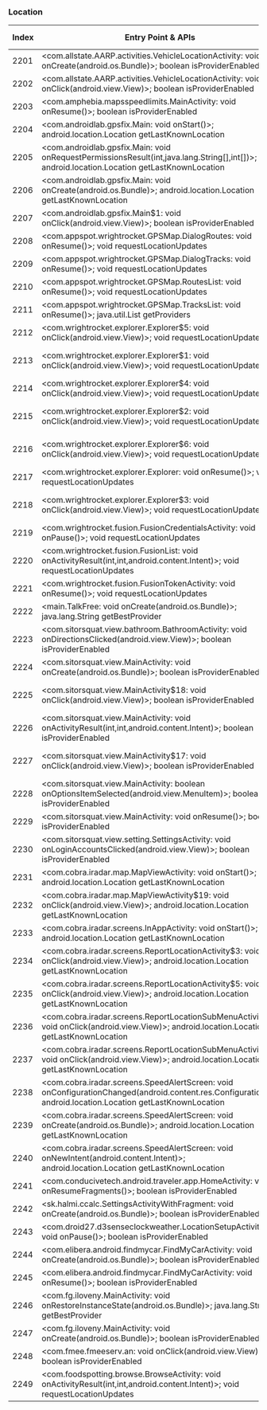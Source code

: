 ### Location
| Index | Entry Point & APIs | Screen shot | Resource id | Label |
| ------------- | ------------- | ------------- |-------------|-------------|
| 2201 | <com.allstate.AARP.activities.VehicleLocationActivity: void onCreate(android.os.Bundle)>; boolean isProviderEnabled | ![](D:\COSMOS\output\py\Play_win8\Travel_Local\com.allstate.AARP\com.allstate.AARP.activities.VehicleLocationActivity.png) |  | |
| 2202 | <com.allstate.AARP.activities.VehicleLocationActivity: void onClick(android.view.View)>; boolean isProviderEnabled | ![](D:\COSMOS\output\py\Play_win8\Travel_Local\com.allstate.AARP\com.allstate.AARP.activities.VehicleLocationActivity.png) |  | |
| 2203 | <com.amphebia.mapsspeedlimits.MainActivity: void onResume()>; boolean isProviderEnabled | ![](D:\COSMOS\output\py\Play_win8\Travel_Local\com.amphebia.mapsspeedlimits\com.amphebia.mapsspeedlimits.MainActivity.png) |  | |
| 2204 | <com.androidlab.gpsfix.Main: void onStart()>; android.location.Location getLastKnownLocation | ![](D:\COSMOS\output\py\Play_win8\Travel_Local\com.androidlab.gpsfix\com.androidlab.gpsfix.Main.png) |  | |
| 2205 | <com.androidlab.gpsfix.Main: void onRequestPermissionsResult(int,java.lang.String[],int[])>; android.location.Location getLastKnownLocation | ![](D:\COSMOS\output\py\Play_win8\Travel_Local\com.androidlab.gpsfix\com.androidlab.gpsfix.Main.png) |  | |
| 2206 | <com.androidlab.gpsfix.Main: void onCreate(android.os.Bundle)>; android.location.Location getLastKnownLocation | ![](D:\COSMOS\output\py\Play_win8\Travel_Local\com.androidlab.gpsfix\com.androidlab.gpsfix.Main.png) |  | |
| 2207 | <com.androidlab.gpsfix.Main$1: void onClick(android.view.View)>; boolean isProviderEnabled | ![](D:\COSMOS\output\py\Play_win8\Travel_Local\com.androidlab.gpsfix\com.androidlab.gpsfix.Main.png) |  | |
| 2208 | <com.appspot.wrightrocket.GPSMap.DialogRoutes: void onResume()>; void requestLocationUpdates | ![](D:\COSMOS\output\py\Play_win8\Travel_Local\com.appspot.wrightrocket.GPSMap\com.appspot.wrightrocket.GPSMap.DialogRoutes.png) |  | |
| 2209 | <com.appspot.wrightrocket.GPSMap.DialogTracks: void onResume()>; void requestLocationUpdates | ![](D:\COSMOS\output\py\Play_win8\Travel_Local\com.appspot.wrightrocket.GPSMap\com.appspot.wrightrocket.GPSMap.DialogTracks.png) |  | |
| 2210 | <com.appspot.wrightrocket.GPSMap.RoutesList: void onResume()>; void requestLocationUpdates | ![](D:\COSMOS\output\py\Play_win8\Travel_Local\com.appspot.wrightrocket.GPSMap\com.appspot.wrightrocket.GPSMap.RoutesList.png) |  | |
| 2211 | <com.appspot.wrightrocket.GPSMap.TracksList: void onResume()>; java.util.List getProviders | ![](D:\COSMOS\output\py\Play_win8\Travel_Local\com.appspot.wrightrocket.GPSMap\com.appspot.wrightrocket.GPSMap.TracksList.png) |  | |
| 2212 | <com.wrightrocket.explorer.Explorer$5: void onClick(android.view.View)>; void requestLocationUpdates | ![](D:\COSMOS\output\py\Play_win8\Travel_Local\com.appspot.wrightrocket.GPSMap\com.wrightrocket.explorer.Explorer.png) |  | |
| 2213 | <com.wrightrocket.explorer.Explorer$1: void onClick(android.view.View)>; void requestLocationUpdates | ![](D:\COSMOS\output\py\Play_win8\Travel_Local\com.appspot.wrightrocket.GPSMap\com.wrightrocket.explorer.Explorer.png) | {'2131296334': <sensitive_component.SensitiveComponent.SensitiveView object at 0x0000026CFFEBB978>} | |
| 2214 | <com.wrightrocket.explorer.Explorer$4: void onClick(android.view.View)>; void requestLocationUpdates | ![](D:\COSMOS\output\py\Play_win8\Travel_Local\com.appspot.wrightrocket.GPSMap\com.wrightrocket.explorer.Explorer.png) |  | |
| 2215 | <com.wrightrocket.explorer.Explorer$2: void onClick(android.view.View)>; void requestLocationUpdates | ![](D:\COSMOS\output\py\Play_win8\Travel_Local\com.appspot.wrightrocket.GPSMap\com.wrightrocket.explorer.Explorer.png) | {'2131296336': <sensitive_component.SensitiveComponent.SensitiveView object at 0x0000026CFFEBB0B8>} | |
| 2216 | <com.wrightrocket.explorer.Explorer$6: void onClick(android.view.View)>; void requestLocationUpdates | ![](D:\COSMOS\output\py\Play_win8\Travel_Local\com.appspot.wrightrocket.GPSMap\com.wrightrocket.explorer.Explorer.png) | {'2131296332': <sensitive_component.SensitiveComponent.SensitiveView object at 0x0000026CFFEBB550>} | |
| 2217 | <com.wrightrocket.explorer.Explorer: void onResume()>; void requestLocationUpdates | ![](D:\COSMOS\output\py\Play_win8\Travel_Local\com.appspot.wrightrocket.GPSMap\com.wrightrocket.explorer.Explorer.png) |  | |
| 2218 | <com.wrightrocket.explorer.Explorer$3: void onClick(android.view.View)>; void requestLocationUpdates | ![](D:\COSMOS\output\py\Play_win8\Travel_Local\com.appspot.wrightrocket.GPSMap\com.wrightrocket.explorer.Explorer.png) | {'2131296335': <sensitive_component.SensitiveComponent.SensitiveView object at 0x0000026CFFEBB240>} | |
| 2219 | <com.wrightrocket.fusion.FusionCredentialsActivity: void onPause()>; void requestLocationUpdates | ![](D:\COSMOS\output\py\Play_win8\Travel_Local\com.appspot.wrightrocket.GPSMap\com.wrightrocket.fusion.FusionCredentialsActivity.png) |  | |
| 2220 | <com.wrightrocket.fusion.FusionList: void onActivityResult(int,int,android.content.Intent)>; void requestLocationUpdates | ![](D:\COSMOS\output\py\Play_win8\Travel_Local\com.appspot.wrightrocket.GPSMap\com.wrightrocket.fusion.FusionList.png) |  | |
| 2221 | <com.wrightrocket.fusion.FusionTokenActivity: void onResume()>; void requestLocationUpdates | ![](D:\COSMOS\output\py\Play_win8\Travel_Local\com.appspot.wrightrocket.GPSMap\com.wrightrocket.fusion.FusionTokenActivity.png) |  | |
| 2222 | <main.TalkFree: void onCreate(android.os.Bundle)>; java.lang.String getBestProvider | ![](D:\COSMOS\output\py\Play_win8\Travel_Local\com.benjaminholfeld.speakspanishfree\main.TalkFree.png) |  | |
| 2223 | <com.sitorsquat.view.bathroom.BathroomActivity: void onDirectionsClicked(android.view.View)>; boolean isProviderEnabled | ![](D:\COSMOS\output\py\Play_win8\Travel_Local\com.charmin.sitorsquat\com.sitorsquat.view.bathroom.BathroomActivity.png) |  | |
| 2224 | <com.sitorsquat.view.MainActivity: void onCreate(android.os.Bundle)>; boolean isProviderEnabled | ![](D:\COSMOS\output\py\Play_win8\Travel_Local\com.charmin.sitorsquat\com.sitorsquat.view.MainActivity.png) |  | |
| 2225 | <com.sitorsquat.view.MainActivity$18: void onClick(android.view.View)>; boolean isProviderEnabled | ![](D:\COSMOS\output\py\Play_win8\Travel_Local\com.charmin.sitorsquat\com.sitorsquat.view.MainActivity.png) | {'2131427429': <sensitive_component.SensitiveComponent.SensitiveView object at 0x0000026CFFC0F160>} | |
| 2226 | <com.sitorsquat.view.MainActivity: void onActivityResult(int,int,android.content.Intent)>; boolean isProviderEnabled | ![](D:\COSMOS\output\py\Play_win8\Travel_Local\com.charmin.sitorsquat\com.sitorsquat.view.MainActivity.png) |  | |
| 2227 | <com.sitorsquat.view.MainActivity$17: void onClick(android.view.View)>; boolean isProviderEnabled | ![](D:\COSMOS\output\py\Play_win8\Travel_Local\com.charmin.sitorsquat\com.sitorsquat.view.MainActivity.png) | {'2131427428': <sensitive_component.SensitiveComponent.SensitiveView object at 0x0000026CFFC0FBA8>} | |
| 2228 | <com.sitorsquat.view.MainActivity: boolean onOptionsItemSelected(android.view.MenuItem)>; boolean isProviderEnabled | ![](D:\COSMOS\output\py\Play_win8\Travel_Local\com.charmin.sitorsquat\com.sitorsquat.view.MainActivity.png) |  | |
| 2229 | <com.sitorsquat.view.MainActivity: void onResume()>; boolean isProviderEnabled | ![](D:\COSMOS\output\py\Play_win8\Travel_Local\com.charmin.sitorsquat\com.sitorsquat.view.MainActivity.png) |  | |
| 2230 | <com.sitorsquat.view.setting.SettingsActivity: void onLoginAccountsClicked(android.view.View)>; boolean isProviderEnabled | ![](D:\COSMOS\output\py\Play_win8\Travel_Local\com.charmin.sitorsquat\com.sitorsquat.view.setting.SettingsActivity.png) |  | |
| 2231 | <com.cobra.iradar.map.MapViewActivity: void onStart()>; android.location.Location getLastKnownLocation | ![](D:\COSMOS\output\py\Play_win8\Travel_Local\com.cobra.iradar\com.cobra.iradar.map.MapViewActivity.png) |  | |
| 2232 | <com.cobra.iradar.map.MapViewActivity$19: void onClick(android.view.View)>; android.location.Location getLastKnownLocation | ![](D:\COSMOS\output\py\Play_win8\Travel_Local\com.cobra.iradar\com.cobra.iradar.map.MapViewActivity.png) |  | |
| 2233 | <com.cobra.iradar.screens.InAppActivity: void onStart()>; android.location.Location getLastKnownLocation | ![](D:\COSMOS\output\py\Play_win8\Travel_Local\com.cobra.iradar\com.cobra.iradar.screens.InAppActivity.png) |  | |
| 2234 | <com.cobra.iradar.screens.ReportLocationActivity$3: void onClick(android.view.View)>; android.location.Location getLastKnownLocation | ![](D:\COSMOS\output\py\Play_win8\Travel_Local\com.cobra.iradar\com.cobra.iradar.screens.ReportLocationActivity.png) |  | |
| 2235 | <com.cobra.iradar.screens.ReportLocationActivity$5: void onClick(android.view.View)>; android.location.Location getLastKnownLocation | ![](D:\COSMOS\output\py\Play_win8\Travel_Local\com.cobra.iradar\com.cobra.iradar.screens.ReportLocationActivity.png) |  | |
| 2236 | <com.cobra.iradar.screens.ReportLocationSubMenuActivity$3: void onClick(android.view.View)>; android.location.Location getLastKnownLocation | ![](D:\COSMOS\output\py\Play_win8\Travel_Local\com.cobra.iradar\com.cobra.iradar.screens.ReportLocationSubMenuActivity.png) |  | |
| 2237 | <com.cobra.iradar.screens.ReportLocationSubMenuActivity$4: void onClick(android.view.View)>; android.location.Location getLastKnownLocation | ![](D:\COSMOS\output\py\Play_win8\Travel_Local\com.cobra.iradar\com.cobra.iradar.screens.ReportLocationSubMenuActivity.png) |  | |
| 2238 | <com.cobra.iradar.screens.SpeedAlertScreen: void onConfigurationChanged(android.content.res.Configuration)>; android.location.Location getLastKnownLocation | ![](D:\COSMOS\output\py\Play_win8\Travel_Local\com.cobra.iradar\com.cobra.iradar.screens.SpeedAlertScreen.png) |  | |
| 2239 | <com.cobra.iradar.screens.SpeedAlertScreen: void onCreate(android.os.Bundle)>; android.location.Location getLastKnownLocation | ![](D:\COSMOS\output\py\Play_win8\Travel_Local\com.cobra.iradar\com.cobra.iradar.screens.SpeedAlertScreen.png) |  | |
| 2240 | <com.cobra.iradar.screens.SpeedAlertScreen: void onNewIntent(android.content.Intent)>; android.location.Location getLastKnownLocation | ![](D:\COSMOS\output\py\Play_win8\Travel_Local\com.cobra.iradar\com.cobra.iradar.screens.SpeedAlertScreen.png) |  | |
| 2241 | <com.conducivetech.android.traveler.app.HomeActivity: void onResumeFragments()>; boolean isProviderEnabled | ![](D:\COSMOS\output\py\Play_win8\Travel_Local\com.conducivetech.android.traveler\com.conducivetech.android.traveler.app.HomeActivity.png) |  | |
| 2242 | <sk.halmi.ccalc.SettingsActivityWithFragment: void onCreate(android.os.Bundle)>; boolean isProviderEnabled | ![](D:\COSMOS\output\py\Play_win8\Travel_Local\com.digitalchemy.currencyconverter\sk.halmi.ccalc.SettingsActivityWithFragment.png) |  | |
| 2243 | <com.droid27.d3senseclockweather.LocationSetupActivity: void onPause()>; boolean isProviderEnabled | ![](D:\COSMOS\output\py\Play_win8\Travel_Local\com.droid27.d3senseclockweather\com.droid27.d3senseclockweather.LocationSetupActivity.png) |  | |
| 2244 | <com.elibera.android.findmycar.FindMyCarActivity: void onCreate(android.os.Bundle)>; boolean isProviderEnabled | ![](D:\COSMOS\output\py\Play_win8\Travel_Local\com.elibera.android.findmycar\com.elibera.android.findmycar.FindMyCarActivity.png) |  | |
| 2245 | <com.elibera.android.findmycar.FindMyCarActivity: void onResume()>; boolean isProviderEnabled | ![](D:\COSMOS\output\py\Play_win8\Travel_Local\com.elibera.android.findmycar\com.elibera.android.findmycar.FindMyCarActivity.png) |  | |
| 2246 | <com.fg.iloveny.MainActivity: void onRestoreInstanceState(android.os.Bundle)>; java.lang.String getBestProvider | ![](D:\COSMOS\output\py\Play_win8\Travel_Local\com.fg.iloveny\com.fg.iloveny.MainActivity.png) |  | |
| 2247 | <com.fg.iloveny.MainActivity: void onCreate(android.os.Bundle)>; boolean isProviderEnabled | ![](D:\COSMOS\output\py\Play_win8\Travel_Local\com.fg.iloveny\com.fg.iloveny.MainActivity.png) |  | |
| 2248 | <com.fmee.fmeeserv.an: void onClick(android.view.View)>; boolean isProviderEnabled | ![](D:\COSMOS\output\py\Play_win8\Travel_Local\com.fmee.fmeeserv\com.fmee.fmeeserv.FMEEScreen.png) |  | |
| 2249 | <com.foodspotting.browse.BrowseActivity: void onActivityResult(int,int,android.content.Intent)>; void requestLocationUpdates | ![](D:\COSMOS\output\py\Play_win8\Travel_Local\com.foodspotting\com.foodspotting.browse.BrowseActivity.png) |  | |
